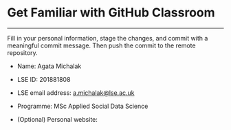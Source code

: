 # Get Familiar with GitHub Classroom
---

Fill in your personal information, stage the changes, and commit with a meaningful commit message.  Then push the commit to the remote repository.

* Name: Agata Michalak

* LSE ID: 201881808

* LSE email address: a.michalak@lse.ac.uk

* Programme: MSc Applied Social Data Science

* (Optional) Personal website:
